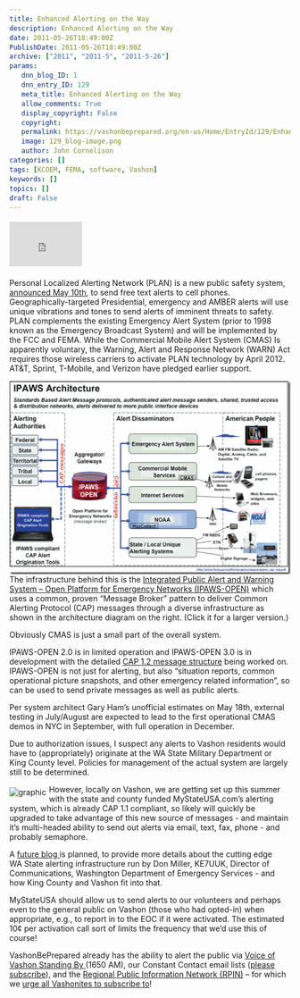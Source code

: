 ```yaml
---
title: Enhanced Alerting on the Way
description: Enhanced Alerting on the Way
date: 2011-05-26T18:49:00Z
PublishDate: 2011-05-26T18:49:00Z
archive: ["2011", "2011-5", "2011-5-26"]
params:
   dnn_blog_ID: 1
   dnn_entry_ID: 129
   meta_title: Enhanced Alerting on the Way
   allow_comments: True
   display_copyright: False
   copyright: 
   permalink: https://vashonbeprepared.org/en-us/Home/EntryId/129/Enhanced-Alerting-on-the-Way
   image: 129_blog-image.png
   author: John Cornelison
categories: []
tags: [KCOEM, FEMA, software, Vashon]
keywords: []
topics: []
draft: False
---
```


<div class="wlWriterHeaderFooter" style="padding-bottom: 4px; margin: 0px; padding-left: 0px; padding-right: 0px; float: none; padding-top: 4px;"><iframe src="http://www.facebook.com/widgets/like.php?href=http://vashoneoc.org/Blogs/VashonPreparedness/tabid/164/EntryId/129/Enhanced-Alerting-on-it-Way.aspx" frameborder="0" scrolling="no" style="width: 130px; height: 80px;border: medium none;"></iframe></div>
<p>Personal Localized Alerting Network (PLAN) is a new public safety system, <a href="http://www.fema.gov/news/newsrelease.fema?id=54882" target="_blank">announced May 10th</a>, to send free text alerts to cell phones. Geographically-targeted Presidential, emergency and AMBER alerts will use unique vibrations and tones to send alerts of imminent threats to safety. PLAN complements the existing Emergency Alert System (prior to 1998 known as the Emergency Broadcast System) and will be implemented by the FCC and FEMA. While the Commercial Mobile Alert System (CMAS) Is apparently voluntary, the Warning, Alert and Response Network (WARN) Act requires those wireless carriers to activate PLAN technology by April 2012.&nbsp; AT&amp;T, Sprint, T-Mobile, and Verizon have pledged earlier support.</p>
<p><a href="/images/dnnBlog/1/129/Windows-Live-Writer-Integrated-Public-Alert-and-Warning-Syst_90FB-IPAWS_Architecture_2.gif"><img width="529" height="347" title="IPAWS-OPEN Architecture, per www.fema.gov/pdf/emergency/ipaws/ipaws_cap_mg.pdf" style="background-image: none;   padding-left: 0px; padding-right: 0px; display: inline; float: right;   padding-top: 0px;border: 0px solid;" alt="IPAWS-OPEN Architecture, per www.fema.gov/pdf/emergency/ipaws/ipaws_cap_mg.pdf" src="/images/dnnBlog/1/129/Windows-Live-Writer-Integrated-Public-Alert-and-Warning-Syst_90FB-IPAWS_Architecture_thumb.gif" /></a>The infrastructure behind this is the <a href="http://www.fema.gov/emergency/ipaws" target="_blank">Integrated Public Alert and Warning System &ndash; Open Platform for Emergency Networks (IPAWS-OPEN)</a> which uses a common, proven &ldquo;Message Broker&rdquo; pattern to deliver Common Alerting Protocol (CAP) messages through a diverse infrastructure as shown in the architecture diagram on the right. (Click it for a larger version.)</p>
<p>Obviously CMAS is just a small part of the overall system.</p>
<p>IPAWS-OPEN 2.0 is in limited operation and IPAWS-OPEN 3.0 is in development with the detailed <a href="http://www.fema.gov/pdf/emergency/ipaws/ipaws_cap_mg.pdf" target="_blank">CAP 1.2 message structure</a> being worked on. IPAWS-OPEN is not just for alerting, but also &ldquo;situation reports, common operational picture snapshots, and other emergency related information&rdquo;, so can be used to send private messages as well as public alerts.</p>
<p>Per system architect Gary Ham&rsquo;s unofficial estimates on May 18th, external testing in July/August are expected to lead to the first operational CMAS demos in NYC in September, with full operation in December.</p>
<p>Due to authorization issues, I suspect any alerts to Vashon residents would have to (appropriately) originate at the WA State Military Department or King County level. Policies for management of the actual system are largely still to be determined.</p>
<p><a href="http://mystateusa.com/" target="_blank"><img style="margin: 5px 5px 5px 0px; display: inline; float: left;border: 0px solid;" alt="graphic" src="http://mystateusa.net/images/msuLogo.jpg" /></a>However, locally on Vashon, we are getting set up this summer with the state and county funded MyStateUSA.com&rsquo;s alerting system, which is already CAP 1.1 compliant, so likely will quickly be upgraded to take advantage of this new source of messages - and maintain it&rsquo;s multi-headed ability to send out alerts via email, text, fax, phone - and probably semaphore.</p>
<p>A <a href="http://vashoneoc.org/Blogs/VashonPreparedness/tabid/164/EntryId/191/New-Emergency-Alert-System-to-be-used-for-1st-Ever-Nationwide-Test-on-November-9-11-AM-PST.aspx">future blog </a>is planned, to provide&nbsp;more details about the cutting edge WA&nbsp;State alerting&nbsp;infrastructure run by Don Miller, KE7UUK, Director of Communications, Washington Department of Emergency Services - and how King County and Vashon fit into that.</p>
<p>MyStateUSA should allow us to send alerts to our volunteers and perhaps even to the general public on Vashon (those who had opted-in) when appropriate, e.g., to report in to the EOC if it were activated. The estimated 10&cent; per activation call sort of limits the frequency that we&rsquo;d use this of course!</p>
<p>VashonBePrepared already has the ability to alert the public via <a href="http://www.voiceofvashon.org/index.php?option=com_content&amp;task=view&amp;id=52&amp;Itemid=20">Voice of Vashon Standing By </a>(1650 AM), our Constant Contact email lists (<a href="http://visitor.constantcontact.com/email.jsp?m=1102033636586">please subscribe</a>), and the <a href="http://www.rpin.org/rpinweb/" target="_blank">Regional Public Information Network (RPIN)</a> &ndash; for which we <a href="http://www.rpin.org/rpinweb/subscriber/register.aspx" target="_blank">urge all Vashonites to subscribe to</a>!</p>
